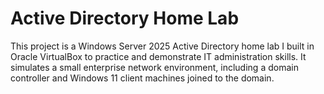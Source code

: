  # Active Directory Home Lab
 This project is a Windows Server 2025 Active Directory home lab I built in Oracle VirtualBox to practice and demonstrate IT administration skills. It simulates a small enterprise network environment, including a domain controller and Windows 11 client machines joined to the domain.
